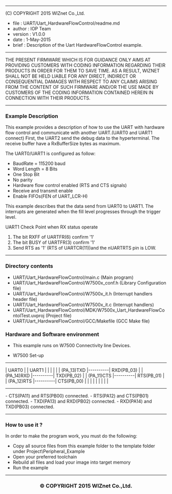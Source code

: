 
******************************************************************************
(C) COPYRIGHT 2015 WIZnet Co.,Ltd.

  * file    : UART/Uart_HardwareFlowControl/readme.md 
  * author  : IOP Team
  * version : V1.0.0
  * date    : 1-May-2015
  * brief   : Description of the Uart HardwareFlowControl example.
******************************************************************************
THE PRESENT FIRMWARE WHICH IS FOR GUIDANCE ONLY AIMS AT PROVIDING CUSTOMERS WITH CODING INFORMATION REGARDING THEIR PRODUCTS IN ORDER FOR THEM TO SAVE TIME. AS A RESULT, WIZNET SHALL NOT BE HELD LIABLE FOR ANY DIRECT, INDIRECT OR CONSEQUENTIAL DAMAGES WITH RESPECT TO ANY CLAIMS ARISING FROM THE CONTENT OF SUCH FIRMWARE AND/OR THE USE MADE BY CUSTOMERS OF THE CODING INFORMATION CONTAINED HEREIN IN CONNECTION WITH THEIR PRODUCTS.
******************************************************************************

### Example Description

This example provides a description of how to use the UART with hardware flow
control and communicate with another UART.(UART0 and UART1 connect)
First, the UART2 send the debug data to the hyperterminal.
The receive buffer have a RxBufferSize bytes as maximum.

The UART0/UART1 is configured as follow:

  - BaudRate = 115200 baud  
  - Word Length = 8 Bits
  - One Stop Bit
  - No parity
  - Hardware flow control enabled (RTS and CTS signals)
  - Receive and transmit enable
  - Enable FIFOs(FEN of UART_LCR-H)

This example describes that the data send from UART0 to UART1.
The interrupts are generated when the fill level progresses through the
trigger level.

UART1 Check Point when RX status operate
  1. The bit RXFF of UARTFR(6) confirm '1'
  2. The bit BUSY of UARTFR(3) confirm '1'
  3. Send RTS as '1' (RTS of UARTCR(11))and the nUARTRTS pin is LOW.

________________________________________
### Directory contents

  - UART/Uart_HardwareFlowControl/main.c                                            (Main program)
  - UART/Uart_HardwareFlowControl/W7500x_conf.h                                     (Library Configuration file)
  - UART/Uart_HardwareFlowControl/W7500x_it.h                                       (Interrupt handlers header file)
  - UART/Uart_HardwareFlowControl/W7500x_it.c                                       (Interrupt handlers)
  - UART/Uart_HardwareFlowControl/MDK/W7500x_Uart_HardwareFlowContolTest.uvproj     (Project file)
  - UART/Uart_HardwareFlowControl/GCC/Makefile                        			(GCC Make file)


### Hardware and Software environment 

  - This example runs on W7500 Connectivity line Devices.
  
  -  W7500 Set-up
  
  
>
   --------------            --------------
  |    UART0     |          |    UART1     |
  |              |          |              |
  |   (PA_13)TXD |----------|   RXD(PB_03) |
  |   (PA_14)RXD |----------|   TXD(PB_02) |
  |   (PA_11)CTS |----------|   RTS(PB_01) |
  |   (PA_12)RTS |----------|   CTS(PB_00) |
  |              |          |              |
  |              |          |              |
   --------------            --------------

<markdown>
   - CTS(PA11) and RTS(PB00) connected.
   - RTS(PA12) and CTS(PB01) connected.
   - TXD(PA13) and RXD(PB02) connected.
   - RXD(PA14) and TXD(PB03) connected.
  
 
______________________________________________________________________________

### How to use it ? 
In order to make the program work, you must do the following:
 - Copy all source files from this example folder to the template folder under
   Project\Peripheral_Example
 - Open your preferred toolchain 
 - Rebuild all files and load your image into target memory
 - Run the example 
______________________________________________________________________________

<h3><center>&copy; COPYRIGHT 2015 WIZnet Co.,Ltd.</center></h3>


